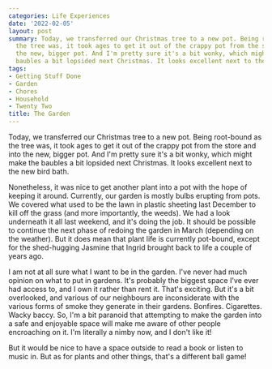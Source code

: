 ```yaml
---
categories: Life Experiences
date: '2022-02-05'
layout: post
summary: Today, we transferred our Christmas tree to a new pot. Being root-bound as
  the tree was, it took ages to get it out of the crappy pot from the store and into
  the new, bigger pot. And I'm pretty sure it's a bit wonky, which might make the
  baubles a bit lopsided next Christmas. It looks excellent next to the new bird bath.
tags:
- Getting Stuff Done
- Garden
- Chores
- Household
- Twenty Two
title: The Garden
---
```


Today, we transferred our Christmas tree to a new pot. Being root-bound as the tree was, it took ages to get it out of the crappy pot from the store and into the new, bigger pot. And I'm pretty sure it's a bit wonky, which might make the baubles a bit lopsided next Christmas. It looks excellent next to the new bird bath.

Nonetheless, it was nice to get another plant into a pot with the hope of keeping it around. Currently, our garden is mostly bulbs erupting from pots. We covered what used to be the lawn in plastic sheeting last December to kill off the grass (and more importantly, the weeds). We had a look underneath it all last weekend, and it's doing the job. It should be possible to continue the next phase of redoing the garden in March (depending on the weather). But it does mean that plant life is currently pot-bound, except for the shed-hugging Jasmine that Ingrid brought back to life a couple of years ago.

I am not at all sure what I want to be in the garden. I've never had much opinion on what to put in gardens. It's probably the biggest space I've ever had access to, and I own it rather than rent it. That's exciting. But it's a bit overlooked, and various of our neighbours are inconsiderate with the various forms of smoke they generate in their gardens. Bonfires. Cigarettes. Wacky baccy. So, I'm a bit paranoid that attempting to make the garden into a safe and enjoyable space will make me aware of other people encroaching on it. I'm literally a nimby now, and I don't like it!

But it would be nice to have a space outside to read a book or listen to music in. But as for plants and other things, that's a different ball game!